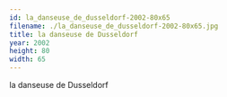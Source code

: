```yaml
---
id: la_danseuse_de_dusseldorf-2002-80x65
filename: ./la_danseuse_de_dusseldorf-2002-80x65.jpg
title: la danseuse de Dusseldorf
year: 2002
height: 80
width: 65
---
```


la danseuse de Dusseldorf
